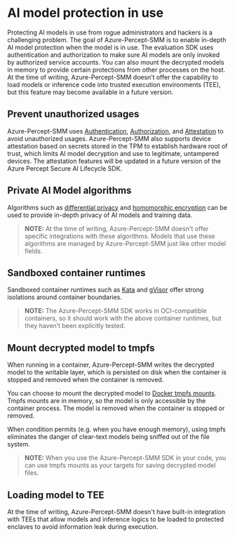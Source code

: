 # AI model protection in use

Protecting AI models in use from rogue administrators and hackers is a challenging problem. The goal of Azure-Percept-SMM is to enable in-depth AI model protection when the model is in use. The evaluation SDK uses authentication and authorization to make sure AI models are only invoked by authorized service accounts. You can also mount the decrypted models in memory to provide certain protections from other processes on the host. At the time of writing, Azure-Percept-SMM doesn’t offer the capability to load models or inference code into trusted execution environments (TEE), but this feature may become available in a future version.

## Prevent unauthorized usages

Azure-Percept-SMM uses [Authentication](TBD), [Authorization](TBD), and [Attestation](TBD) to avoid unauthorized usages. Azure-Percept-SMM also supports device attestation based on secrets stored in the TPM to establish hardware root of trust, which limits AI model decryption and use to legitimate, untampered devices. The attestation features will be updated in a future version of the Azure Percept Secure AI Lifecycle SDK.

## Private AI Model algorithms

Algorithms such as [differential privacy](https://www.microsoft.com/en-us/ai/ai-lab-differential-privacy) and [homomorphic encryption](https://en.wikipedia.org/wiki/Homomorphic_encryption) can be used to provide in-depth privacy of AI models and training data.

> **NOTE:**  At the time of writing, Azure-Percept-SMM doesn't offer specific integrations with these algorithms. Models that use these algorithms are managed by Azure-Percept-SMM just like other model fields.

## Sandboxed container runtimes

Sandboxed container runtimes such as [Kata](https://katacontainers.io/) and [gVisor](https://gvisor.dev/) offer strong isolations around container boundaries.

> **NOTE:**  The Azure-Percept-SMM SDK works in OCI-compatible containers, so it should work with the above container runtimes, but they haven’t been explicitly tested.

## Mount decrypted model to tmpfs

When running in a container, Azure-Percept-SMM writes the decrypted model to the writable layer, which is persisted on disk when the container is stopped and removed when the container is removed.

You can choose to mount the decrypted model to [Docker tmpfs mounts](https://docs.docker.com/storage/tmpfs/). Tmpfs mounts are in memory, so the model is only accessible by the container process. The model is removed when the container is stopped or removed.

When condition permits (e.g. when you have enough memory), using tmpfs eliminates the danger of clear-text models being sniffed out of the file system.

> **NOTE:** When you use the Azure-Percept-SMM SDK in your code, you can use tmpfs mounts as your targets for saving decrypted model files.

## Loading model to TEE

At the time of writing, Azure-Percept-SMM doesn't have built-in integration with TEEs that allow models and inference logics to be loaded to protected enclaves to avoid information leak during execution.